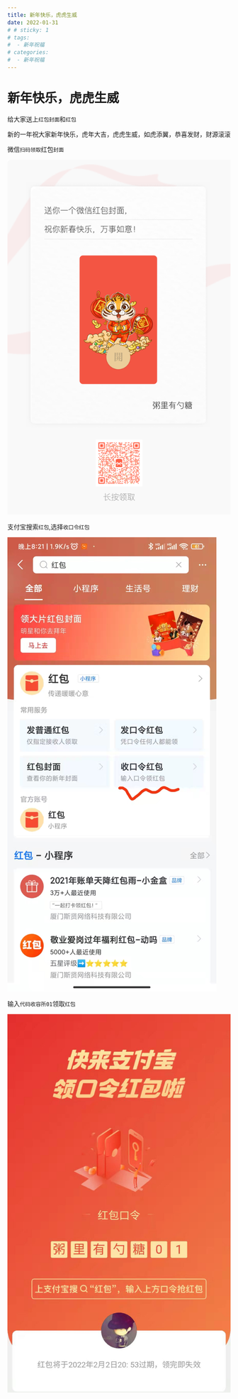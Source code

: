 ```yaml
---
title: 新年快乐，虎虎生威
date: 2022-01-31
# # sticky: 1
# tags:
#  - 新年祝福
# categories:
#  - 新年祝福
---
```

# 新年快乐，虎虎生威

给大家送上`红包封面`和`红包`

新的一年祝大家新年快乐，虎年大吉，虎虎生威，如虎添翼，恭喜发财，财源滚滚

微信`扫码领取`红包`封面`

![图片](2022\MTY0MzYzMTQ2MjY5OQ==643631462699)

支付宝搜索`红包`,选择`收口令红包`

![图片](2022\MTY0MzYzMTg5MDgzNA==643631890834)

输入`代码收容所01`领取`红包`

![图片](2022\MTY0MzcyMDEyMzQyMw==643720123423)
